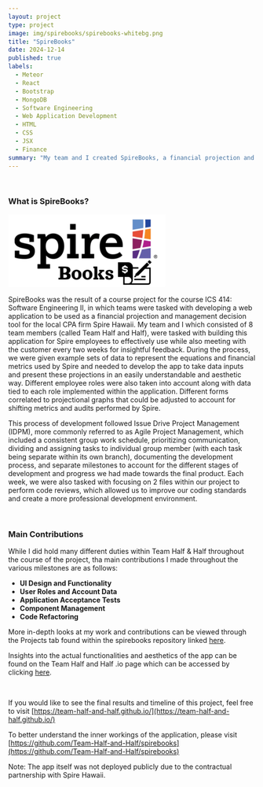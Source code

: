 ```yaml
---
layout: project
type: project
image: img/spirebooks/spirebooks-whitebg.png
title: "SpireBooks"
date: 2024-12-14
published: true
labels:
  - Meteor
  - React
  - Bootstrap
  - MongoDB
  - Software Engineering
  - Web Application Development
  - HTML
  - CSS
  - JSX
  - Finance
summary: "My team and I created SpireBooks, a financial projection and management decision tool made for Spire Hawaii."
---
```


&nbsp;

### What is SpireBooks?

<img width="320px" height="147px"
     class="float-start pe-4" 
     src="../img/spirebooks/spirebooks-logo-small.png" >

SpireBooks was the result of a course project for the course ICS 414: Software Engineering II, in which teams were tasked with developing a web application to be used as a financial projection and management decision tool for the local CPA firm Spire Hawaii. My team and I which consisted of 8 team members (called Team Half and Half), were tasked with building this application for Spire employees to effectively use while also meeting with the customer every two weeks for insightful feedback. During the process, we were given example sets of data to represent the equations and financial metrics used by Spire and needed to develop the app to take data inputs and present these projections in an easily understandable and aesthetic way. Different employee roles were also taken into account along with data tied to each role implemented within the application. Different forms correlated to projectional graphs that could be adjusted to account for shifting metrics and audits performed by Spire. 

This process of development followed Issue Drive Project Management (IDPM), more commonly referred to as Agile Project Management, which included a consistent group work schedule, prioritizing communication, dividing and assigning tasks to individual group member (with each task being separate within its own branch), documenting the development process, and separate milestones to account for the different stages of development and progress we had made towards the final product. Each week, we were also tasked with focusing on 2 files within our project to perform code reviews, which allowed us to improve our coding standards and create a more professional development environment.

&nbsp;

### Main Contributions

While I did hold many different duties within Team Half & Half throughout the course of the project, tha main contributions I made throughout the various milestones are as follows:

- **UI Design and Functionality**
- **User Roles and Account Data**
- **Application Acceptance Tests**
- **Component Management**
- **Code Refactoring**

More in-depth looks at my work and contributions can be viewed through the Projects tab found within the spirebooks repository linked [here](https://github.com/orgs/Team-Half-and-Half/projects).

Insights into the actual functionalities and aesthetics of the app can be found on the Team Half and Half .io page which can be accessed by clicking [here](https://team-half-and-half.github.io/).

&nbsp;

If you would like to see the final results and timeline of this project, feel free to visit [https://team-half-and-half.github.io/](https://team-half-and-half.github.io/)

To better understand the inner workings of the application, please visit [https://github.com/Team-Half-and-Half/spirebooks](https://github.com/Team-Half-and-Half/spirebooks)

Note: The app itself was not deployed publicly due to the contractual partnership with Spire Hawaii.
